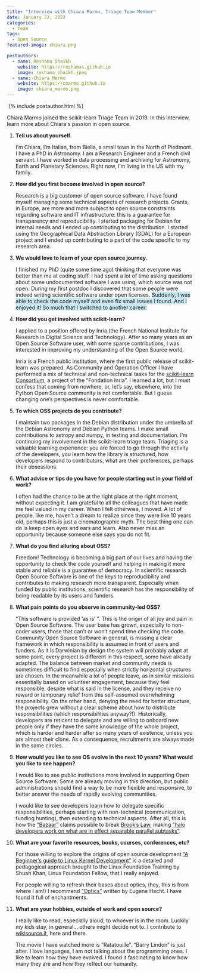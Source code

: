 ```yaml
---
title: "Interview with Chiara Marmo, Triage Team Member"
date: January 22, 2022
categories:
  - Team
tags:
  - Open Source
featured-image: chiara.png

postauthors:
  - name: Reshama Shaikh
    website: https://reshamas.github.io
    image: reshama_shaikh.jpeg 
  - name: Chiara Marmo
    website: https://cmarmo.github.io
    image: chiara_marmo.png
---
```


<div>
  <img src="/blog/assets/images/posts_images/{{ page.featured-image }}" alt="">
  {% include postauthor.html %}
</div>

Chiara Marmo joined the scikit-learn Triage Team in 2019. In this interview, learn more about Chiara's passion in open source.

1. __Tell us about yourself.__

    I’m Chiara, I’m Italian, from Biella, a small town in the North of Piedmont. I have a PhD in Astronomy. I am a Research Engineer and a French civil servant. I have worked in data processing and archiving for Astronomy, Earth and Planetary Sciences. Right now, I’m living in the US with my family.

1. __How did you first become involved in open source?__

    Research is a big customer of open source software. I have found myself managing some technical aspects of research projects. Grants, in Europe, are more and more subject to open source constraints regarding software and IT infrastructure: this is a guarantee for transparency and reproducibility. I started packaging for Debian for internal needs and I ended up contributing to the distribution. I started using the Geographical Data Abstraction Library (GDAL) for a European project and I ended up contributing to a part of the code specific to my research area.

1. __We would love to learn of your open source journey.__

    I finished my PhD (quite some time ago) thinking that everyone was better than me at coding stuff. I had spent a lot of time asking questions about some undocumented software I was using, which source was not open. During my first postdoc I discovered that some people were indeed writing scientific software under open licenses. <span style="background-color: #CAE9F5;">  Suddenly, I was able to check the code myself and even fix small issues I found. And I enjoyed it! So much that I switched to another career. </span>

1. __How did you get involved with scikit-learn?__

    I applied to a position offered by Inria (the French National Institute for Research in Digital Science and Technology). After so many years as an Open Source Software user, with some sparse contributions, I was interested in improving my understanding of the Open Source world.

    Inria is a French public institution, where the first public release of scikit-learn was prepared. As Community and Operation Officer I have performed a mix of technical and non-technical tasks for the [scikit-learn Consortium](https://scikit-learn.fondation-inria.fr/home/), a project of the “Fondation Inria”. I learned a lot, but I must confess that coming from nowhere, or, let’s say, elsewhere, into the Python Open Source community is not comfortable. But I guess changing one’s perspectives is never comfortable.

1. __To which OSS projects do you contribute?__

    I maintain two packages in the Debian distribution under the umbrella of the Debian Astronomy and Debian Python teams. I make small contributions to astropy and numpy, in testing and documentation. I’m continuing my involvement in the scikit-learn triage team. Triaging is a valuable learning experience: you are forced to go through the activity of the developers, you learn how the library is structured, how developers respond to contributors, what are their preferences, perhaps their obsessions.

1. __What advice or tips do you have for people starting out in your field of work?__

    I often had the chance to be at the right place at the right moment, without expecting it. I am grateful to all the colleagues that have made me feel valued in my career. When I felt otherwise, I moved. A lot of people, like me, haven’t a dream to realize since they were like 10 years old, perhaps this is just a cinematographic myth. The best thing one can do is keep open eyes and ears and learn. Also never miss an opportunity because someone else says you do not fit.

1. __What do you find alluring about OSS?__

    Freedom! Technology is becoming a big part of our lives and having the opportunity to check the code yourself and helping in making it more stable and reliable is a guarantee of democracy. In scientific research Open Source Software is one of the keys to reproducibility and contributes to making research more transparent. Especially when funded by public institutions, scientific research has the responsibility of being readable by its users and funders.

1. __What pain points do you observe in community-led OSS?__

    “This software is provided ‘as is’ ”. This is the origin of all joy and pain in Open Source Software. The user base has grown, especially to non-coder users, those that can’t or won’t spend time checking the code. Community Open Source Software in general, is missing a clear framework in which responsibility is assumed in front of users and funders. As it is Darwinian by design the system will probably adapt at some point, every project is different in this respect, some have already adapted. The balance between market and community needs is sometimes difficult to find especially when strictly horizontal structures are chosen. In the meanwhile a lot of people leave, as in similar missions essentially based on volunteer engagement, because they feel responsible, despite what is said in the license, and they receive no reward or temporary relief from this self-assumed overwhelming responsibility. On the other hand, denying the need for better structure, the projects grew without  a clear scheme about how to distribute responsibilities (which responsibilities anyway?!). Historically, developers are reticent to delegate and are willing to onboard new people only if they have the same knowledge of the whole project, which is harder and harder after so many years of existence, unless you are almost their clone. As a consequence, recruitments are always made in the same circles.

1. __How would you like to see OS evolve in the next 10 years?  What would you like to see happen?__

    I would like to see public institutions more involved in supporting Open Source Software. Some are already moving in this direction, but public administrations should find a way to be more flexible and responsive, to better answer the needs of rapidly evolving communities.

    I would like to see developers learn how to delegate specific responsibilities, perhaps starting with non-technical (communication, funding hunting), then extending to technical aspects. After all, this is how the [“Bazaar”](http://www.catb.org/~esr/writings/cathedral-bazaar/cathedral-bazaar/) claims possible to break [Brook’s Law](https://en.wikipedia.org/wiki/Brooks%27s_law), making [“halo developers work on what are in effect separable parallel subtasks”](http://www.catb.org/~esr/writings/cathedral-bazaar/cathedral-bazaar/ar01s05.html).

1. __What are your favorite resources, books, courses, conferences, etc?__

    For those willing to explore the origins of open source development [“A Beginner’s guide to Linux Kernel Development”](https://training.linuxfoundation.org/training/a-beginners-guide-to-linux-kernel-development-lfd103/) is a detailed and pedagogical approach brought to the Linux Foundation Training by Shuah Khan, Linux Foundation Fellow, that I really enjoyed.

    For people willing to refresh their bases about optics, (hey, this is from where I am!) I recommend [“Optics”](https://www.pearson.com/us/higher-education/program/Hecht-Optics-5th-Edition/PGM45350.html) written by Eugene Hecht. I have found it full of enchantments.

1. __What are your hobbies, outside of work and open source?__

    I really like to read, especially aloud, to whoever is in the room. Luckily my kids stay, in general… others might decide not to. I contribute to [wikisource.it](https://it.wikisource.org), here and there.

    The movie I have watched more is “Ratatouille”. “Barry Lindon” is just after. I love languages, I am not talking about the programming ones. I like to learn how they have evolved. I found it fascinating to know how many they are and how they reflect our humanity.  
